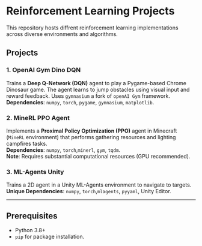 # Reinforcement Learning Projects

This repository hosts diffrent reinforcement learning implementations across diverse environments and algorithms. 

## Projects

### 1. **OpenAI Gym Dino DQN**  
Trains a **Deep Q-Network (DQN)** agent to play a Pygame-based Chrome Dinosaur game. The agent learns to jump obstacles using visual input and reward feedback. Uses `gymnasium` a fork of `openAI Gym` framework.
**Dependencies**: `numpy`, `torch`, `pygame`, `gymnasium`, `matplotlib`.

### 2. **MineRL PPO Agent**  
Implements a **Proximal Policy Optimization (PPO)** agent in Minecraft (`MineRL` environment) that performs gathering resources and lighting campfires tasks.  
**Dependencies**: `numpy`, `torch`,`minerl`, `gym`, `tqdm`.  
**Note**: Requires substantial computational resources (GPU recommended).

### 3. **ML-Agents Unity**  
Trains a 2D agent in a Unity ML-Agents environment to navigate to targets.  
**Unique Dependencies**: `numpy`, `torch`,`mlagents`, `pyyaml`, Unity Editor.  

---

## Prerequisites  
- Python 3.8+  
- `pip` for package installation.  

